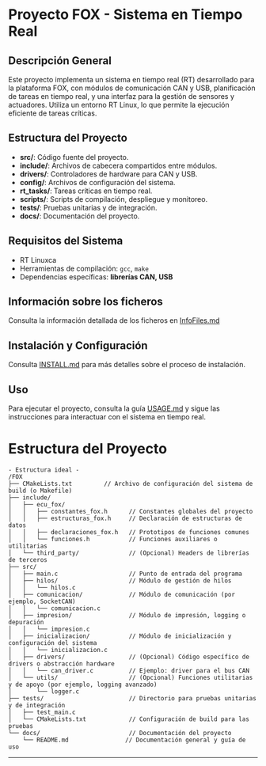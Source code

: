 # Proyecto FOX - Sistema en Tiempo Real

## Descripción General
Este proyecto implementa un sistema en tiempo real (RT) desarrollado para la plataforma FOX, con módulos de comunicación CAN y USB, planificación de tareas en tiempo real, y una interfaz para la gestión de sensores y actuadores. Utiliza un entorno RT Linux, lo que permite la ejecución eficiente de tareas críticas.

## Estructura del Proyecto
- **src/**: Código fuente del proyecto.
- **include/**: Archivos de cabecera compartidos entre módulos.
- **drivers/**: Controladores de hardware para CAN y USB.
- **config/**: Archivos de configuración del sistema.
- **rt_tasks/**: Tareas críticas en tiempo real.
- **scripts/**: Scripts de compilación, despliegue y monitoreo.
- **tests/**: Pruebas unitarias y de integración.
- **docs/**: Documentación del proyecto.

## Requisitos del Sistema
- RT Linuxca
- Herramientas de compilación: `gcc`, `make`
- Dependencias específicas: **librerías CAN, USB**

## Información sobre los ficheros
Consulta la información detallada de los ficheros en [InfoFiles.md](InfoFiles.md)


## Instalación y Configuración
Consulta [INSTALL.md](INSTALL.md) para más detalles sobre el proceso de instalación.

## Uso
Para ejecutar el proyecto, consulta la guía [USAGE.md](USAGE.md) y sigue las instrucciones para interactuar con el sistema en tiempo real.


# Estructura del Proyecto

```plaintext
- Estructura ideal - 
/FOX
├── CMakeLists.txt         // Archivo de configuración del sistema de build (o Makefile)
├── include/
│   ├── ecu_fox/
│   │   ├── constantes_fox.h      // Constantes globales del proyecto
│   │   ├── estructuras_fox.h     // Declaración de estructuras de datos
│   │   ├── declaraciones_fox.h   // Prototipos de funciones comunes
│   │   └── funciones.h           // Funciones auxiliares o utilitarias
│   └── third_party/              // (Opcional) Headers de librerías de terceros
├── src/
│   ├── main.c                    // Punto de entrada del programa
│   ├── hilos/                    // Módulo de gestión de hilos
│   │   └── hilos.c
│   ├── comunicacion/             // Módulo de comunicación (por ejemplo, SocketCAN)
│   │   └── comunicacion.c
│   ├── impresion/                // Módulo de impresión, logging o depuración
│   │   └── impresion.c
│   ├── inicializacion/           // Módulo de inicialización y configuración del sistema
│   │   └── inicializacion.c
│   ├── drivers/                  // (Opcional) Código específico de drivers o abstracción hardware
│   │   └── can_driver.c          // Ejemplo: driver para el bus CAN
│   └── utils/                    // (Opcional) Funciones utilitarias y de apoyo (por ejemplo, logging avanzado)
│       └── logger.c
├── tests/                        // Directorio para pruebas unitarias y de integración
│   ├── test_main.c
│   └── CMakeLists.txt            // Configuración de build para las pruebas
└── docs/                         // Documentación del proyecto
    └── README.md                // Documentación general y guía de uso

```
_________________________________________





